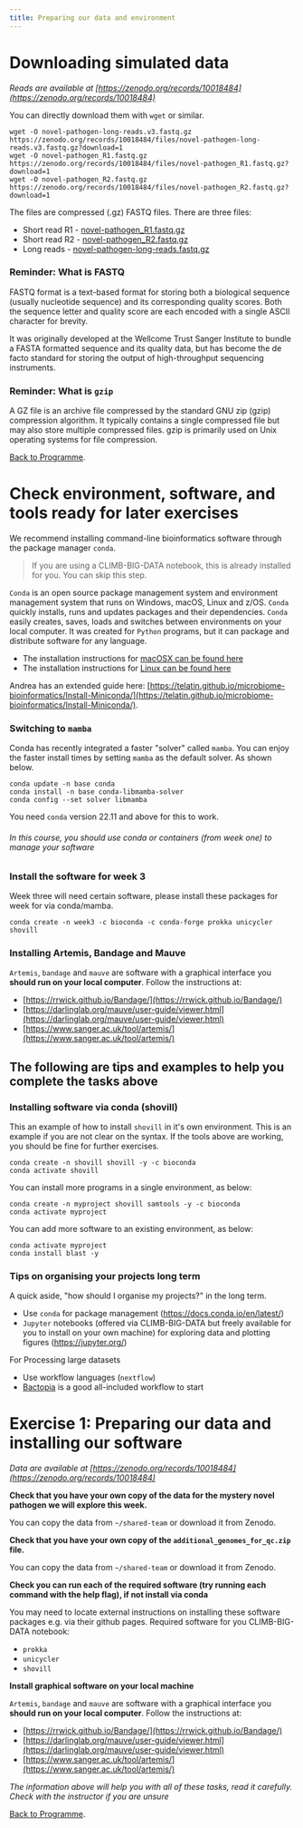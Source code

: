 ```yaml
---
title: Preparing our data and environment
---
```



# Downloading simulated data 

*Reads are available at [https://zenodo.org/records/10018484](https://zenodo.org/records/10018484)*

You can directly download them with `wget` or similar. 

```
wget -O novel-pathogen-long-reads.v3.fastq.gz https://zenodo.org/records/10018484/files/novel-pathogen-long-reads.v3.fastq.gz?download=1
wget -O novel-pathogen_R1.fastq.gz https://zenodo.org/records/10018484/files/novel-pathogen_R1.fastq.gz?download=1
wget -O novel-pathogen_R2.fastq.gz https://zenodo.org/records/10018484/files/novel-pathogen_R2.fastq.gz?download=1
```

The files are compressed (.gz) FASTQ files. There are three files: 

* Short read R1 - [novel-pathogen_R1.fastq.gz](https://zenodo.org/records/10018484/files/novel-pathogen_R1.fastq.gz?download=1)
* Short read R2 - [novel-pathogen_R2.fastq.gz](https://zenodo.org/records/10018484/files/novel-pathogen_R2.fastq.gz?download=1) 
* Long reads - [novel-pathogen-long-reads.fastq.gz](https://zenodo.org/records/10018484/files/novel-pathogen-long-reads.v3.fastq.gz?download=1)


### Reminder: What is FASTQ

FASTQ format is a text-based format for storing both a biological sequence (usually nucleotide sequence) and its corresponding quality scores. Both the sequence letter and quality score are each encoded with a single ASCII character for brevity.

It was originally developed at the Wellcome Trust Sanger Institute to bundle a FASTA formatted sequence and its quality data, but has become the de facto standard for storing the output of high-throughput sequencing instruments.

### Reminder: What is `gzip` 

A GZ file is an archive file compressed by the standard GNU zip (gzip) compression algorithm. It typically contains a single compressed file but may also store multiple compressed files. gzip is primarily used on Unix operating systems for file compression.

[Back to Programme]({{site.baseurl}}/modules/sequence-analysis/programme/).


# Check environment, software, and tools ready for later exercises

We recommend installing command-line bioinformatics software through the package manager `conda`.

> If you are using a CLIMB-BIG-DATA notebook, this is already installed for you. You can skip this step.

`Conda` is an open source package management system and environment management system that runs on Windows, macOS, Linux and z/OS. `Conda` quickly installs, runs and updates packages and their dependencies. `Conda` easily creates, saves, loads and switches between environments on your local computer. It was created for `Python` programs, but it can package and distribute software for any language.

* The installation instructions for [macOSX can be found here](https://docs.conda.io/projects/conda/en/latest/user-guide/install/macos.html)
* The installation instructions for [Linux can be found here](https://docs.conda.io/projects/conda/en/latest/user-guide/install/linux.html)

Andrea has an extended guide here: [https://telatin.github.io/microbiome-bioinformatics/Install-Miniconda/](https://telatin.github.io/microbiome-bioinformatics/Install-Miniconda/). 

### Switching to `mamba` 

Conda has recently integrated a faster "solver" called `mamba`. You can enjoy the faster install times by setting `mamba` as the default solver. As shown below.

```
conda update -n base conda
conda install -n base conda-libmamba-solver
conda config --set solver libmamba
```

You need `conda` version 22.11 and above for this to work. 

###### In this course, you should use conda or containers (from week one) to manage your software

### Install the software for week 3 
Week three will need certain software, please install these packages for week for via conda/mamba. 

```
conda create -n week3 -c bioconda -c conda-forge prokka unicycler shovill
```

### Installing Artemis, Bandage and Mauve 

`Artemis`, `bandage` and `mauve` are software with a graphical interface you **should run on your local computer**. Follow the instructions at:

* [https://rrwick.github.io/Bandage/](https://rrwick.github.io/Bandage/)
* [https://darlinglab.org/mauve/user-guide/viewer.html](https://darlinglab.org/mauve/user-guide/viewer.html)
* [https://www.sanger.ac.uk/tool/artemis/](https://www.sanger.ac.uk/tool/artemis/)

## The following are tips and examples to help you complete the tasks above 

### Installing software via conda (shovill)
This an example of how to install `shovill` in it's own environment. This is an example if you are not clear on the syntax. If the tools above are working, you should be fine for further exercises. 

```
conda create -n shovill shovill -y -c bioconda
conda activate shovill
```

You can install more programs in a single environment, as below:
```
conda create -n myproject shovill samtools -y -c bioconda
conda activate myproject
```

You can add more software to an existing environment, as below:
```
conda activate myproject 
conda install blast -y 
```

### Tips on organising your projects long term

A quick aside, "how should I organise my projects?" in the long term. 

* Use `conda` for package management (https://docs.conda.io/en/latest/)
* `Jupyter` notebooks (offered via CLIMB-BIG-DATA but freely available for you to install on your own machine) for exploring data and plotting figures (https://jupyter.org/)

For Processing large datasets

* Use workflow languages (`nextflow`)
* [Bactopia](https://bactopia.github.io/) is a good all-included workflow to start


# Exercise 1: Preparing our data and installing our software 

*Data are available at [https://zenodo.org/records/10018484](https://zenodo.org/records/10018484)*

**Check that you have your own copy of the data for the mystery novel pathogen we will explore this week.** 

You can copy the data from `~/shared-team` or download it from Zenodo.

**Check that you have your own copy of the `additional_genomes_for_qc.zip` file.** 

You can copy the data from `~/shared-team` or download it from Zenodo.

**Check you can run each of the required software (try running each command with the help flag), if not install via conda** 

You may need to locate external instructions on installing these software packages e.g. via their github pages. Required software for you CLIMB-BIG-DATA notebook:

* `prokka` 
* `unicycler` 
* `shovill`

**Install graphical software on your local machine**

`Artemis`, `bandage` and `mauve` are software with a graphical interface you **should run on your local computer**. Follow the instructions at:

* [https://rrwick.github.io/Bandage/](https://rrwick.github.io/Bandage/)
* [https://darlinglab.org/mauve/user-guide/viewer.html](https://darlinglab.org/mauve/user-guide/viewer.html)
* [https://www.sanger.ac.uk/tool/artemis/](https://www.sanger.ac.uk/tool/artemis/)

_The information above will help you with all of these tasks, read it carefully. Check with the instructor if you are unsure_ 



[Back to Programme]({{site.baseurl}}/modules/sequence-analysis/programme/).